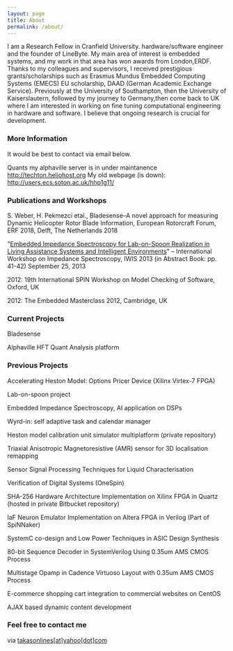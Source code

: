 ```yaml
---
layout: page
title: About
permalink: /about/
---
```


I am a Research Fellow in Cranfield University. hardware/software engineer and the founder of LineByte. My main area of interest is embedded systems, and my work in that area has won awards from London,ERDF. Thanks to my colleagues and supervisors, I received prestigious grants/scholarships such as Erasmus Mundus Embedded Computing Systems (EMECS) EU scholarship, DAAD (German Academic Exchange Service). Previously at the University of Southampton, then the University of Kaiserslautern, followed by my journey to Germany,then come back to UK where I am interested in working on fine tuning computational engineering in hardware and software. I believe that ongoing research is crucial for development. 

### More Information

It would be best to contact via email below.

Quants my alphaville server is in under maintanence http://techton.heliohost.org
My old webpage (is down): http://users.ecs.soton.ac.uk/hhp1g11/

### Publications and Workshops

S. Weber, H. Pekmezci etal., Bladesense–A novel approach for measuring Dynamic Helicopter Rotor Blade Information, European Rotorcraft Forum, ERF 2018, Delft, The Netherlands 2018

"[Embedded Impedance Spectroscopy for Lab-on-Spoon Realization in Living Assistance Systems and Intelligent Environments](/images/pekmezci_IWIS_2013_PAK%20_final_pdf.pdf)"
– International Workshop on Impedance Spectroscopy, IWIS 2013 (in Abstract Book: pp. 41-42) September 25, 2013 

2012: 19th International SPIN Workshop on Model Checking of Software, Oxford, UK

2012: The Embedded Masterclass 2012, Cambridge, UK

### Current Projects

Bladesense

Alphaville HFT Quant Analysis platform

### Previous Projects

Accelerating Heston Model: Options Pricer Device (Xilinx Virtex-7 FPGA)

Lab-on-spoon project

Embedded Impedance Spectroscopy, AI application on DSPs

Wyrd-in: self adaptive task and calendar manager

Heston model calibration unit simulator multiplatform (private repository)

Triaxial Anisotropic Magnetoresistive (AMR) sensor for 3D localisation remapping

Sensor Signal Processing Techniques for Liquid Characterisation

Verification of Digital Systems (OneSpin)

SHA-256 Hardware Architecture Implementation on Xilinx FPGA in Quartz (hosted in private Bitbucket repository)

IaF Neuron Emulator Implementation on Altera FPGA in Verilog (Part of SpiNNaker)

SystemC co-design and Low Power Techniques in ASIC Design Synthesis

80-bit Sequence Decoder in SystemVerilog Using 0.35um AMS CMOS Process

Multistage Opamp in Cadence Virtuoso Layout with 0.35um AMS CMOS Process

E-commerce shopping cart integration to commercial websites on CentOS

AJAX based dynamic content development

### Feel free to contact me

via [takasonlines[at]yahoo[dot]com](mailto:takasonlines[at]yahoo[dot]com)
